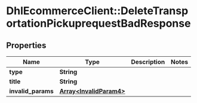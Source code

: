 # DhlEcommerceClient::DeleteTransportationPickuprequestBadResponse

## Properties
Name | Type | Description | Notes
------------ | ------------- | ------------- | -------------
**type** | **String** |  |
**title** | **String** |  |
**invalid_params** | [**Array&lt;InvalidParam4&gt;**](InvalidParam4.md) |  |


